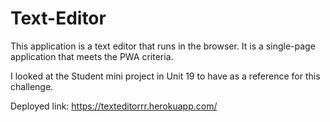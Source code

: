 # Text-Editor
This application is a text editor that runs in the browser. It is a single-page application that meets the PWA criteria.

I looked at the Student mini project in Unit 19 to have as a reference for this challenge.

Deployed link: https://texteditorrr.herokuapp.com/ 
